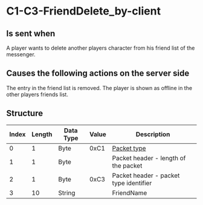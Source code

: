 # C1-C3-FriendDelete_by-client

## Is sent when

A player wants to delete another players character from his friend list of the messenger.

## Causes the following actions on the server side

The entry in the friend list is removed. The player is shown as offline in the other players friends list.

## Structure

| Index | Length | Data Type | Value | Description |
|-------|--------|-----------|-------|-------------|
| 0 | 1 |   Byte   | 0xC1  | [Packet type](PacketTypes.md) |
| 1 | 1 |    Byte   |      | Packet header - length of the packet |
| 2 | 1 |    Byte   | 0xC3  | Packet header - packet type identifier |
| 3 | 10 | String |  | FriendName |